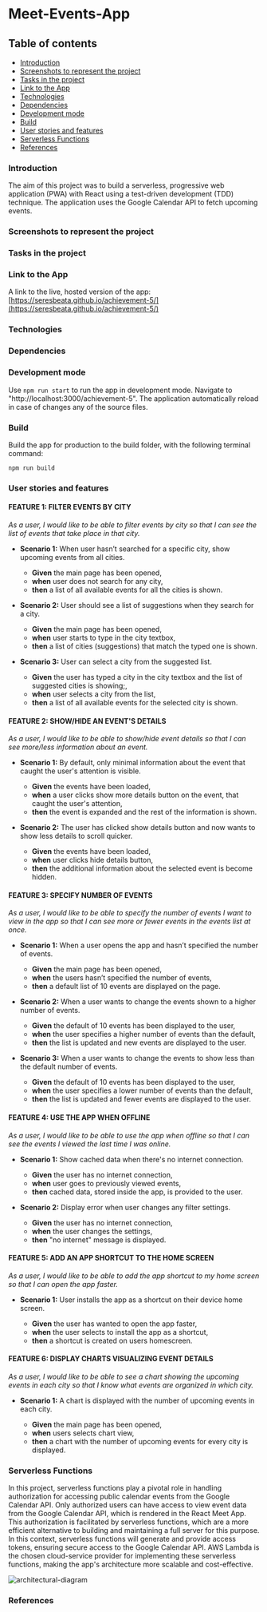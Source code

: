 # Meet-Events-App

## Table of contents

- [Introduction](#introduction)
- [Screenshots to represent the project](#screenshots-to-represent-the-project)
- [Tasks in the project](#tasks-in-the-project)
- [Link to the App](#link-to-the-app)
- [Technologies](#technologies)
- [Dependencies](#dependencies)
- [Development mode](#development-mode)
- [Build](#build)
- [User stories and features](#user-stories-and-features)
- [Serverless Functions](#serverless-functions)
- [References](#references)

### Introduction

The aim of this project was to build a serverless, progressive web application (PWA) with React using a test-driven development (TDD) technique. The application uses the Google Calendar API to fetch upcoming events.

### Screenshots to represent the project

### Tasks in the project

### Link to the App

A link to the live, hosted version of the app: [https://seresbeata.github.io/achievement-5/](https://seresbeata.github.io/achievement-5/)

### Technologies

### Dependencies

### Development mode

Use `npm run start` to run the app in development mode. Navigate to "http://localhost:3000/achievement-5". The application automatically reload in case of changes any of the source files.

### Build

Build the app for production to the build folder, with the following terminal command:

`npm run build`

### User stories and features

#### FEATURE 1: FILTER EVENTS BY CITY

_As a user, I would like to be able to filter events by city so that I can see the list of events that take place in that city._

- **Scenario 1:** When user hasn’t searched for a specific city, show upcoming events from all cities.

  - **Given** the main page has been opened,
  - **when** user does not search for any city,
  - **then** a list of all available events for all the cities is shown.

- **Scenario 2:** User should see a list of suggestions when they search for a city.

  - **Given** the main page has been opened,
  - **when** user starts to type in the city textbox,
  - **then** a list of cities (suggestions) that match the typed one is shown.

- **Scenario 3:** User can select a city from the suggested list.

  - **Given** the user has typed a city in the city textbox and the list of suggested cities is showing;,
  - **when** user selects a city from the list,
  - **then** a list of all available events for the selected city is shown.

#### FEATURE 2: SHOW/HIDE AN EVENT'S DETAILS

_As a user, I would like to be able to show/hide event details so that I can see more/less information about an event._

- **Scenario 1:** By default, only minimal information about the event that caught the user's attention is visible.

  - **Given** the events have been loaded,
  - **when** a user clicks show more details button on the event, that caught the user's attention,
  - **then** the event is expanded and the rest of the information is shown.

- **Scenario 2:** The user has clicked show details button and now wants to show less details to scroll quicker.

  - **Given** the events have been loaded,
  - **when** user clicks hide details button,
  - **then** the additional information about the selected event is become hidden.

#### FEATURE 3: SPECIFY NUMBER OF EVENTS

_As a user, I would like to be able to specify the number of events I want to view in the app so that I can see more or fewer events in the events list at once._

- **Scenario 1:** When a user opens the app and hasn’t specified the number of events.

  - **Given** the main page has been opened,
  - **when** the users hasn’t specified the number of events,
  - **then** a default list of 10 events are displayed on the page.

- **Scenario 2:** When a user wants to change the events shown to a higher number of events.

  - **Given** the default of 10 events has been displayed to the user,
  - **when** the user specifies a higher number of events than the default,
  - **then** the list is updated and new events are displayed to the user.

- **Scenario 3:** When a user wants to change the events to show less than the default number of events.

  - **Given** the default of 10 events has been displayed to the user,
  - **when** the user specifies a lower number of events than the default,
  - **then** the list is updated and fewer events are displayed to the user.

#### FEATURE 4: USE THE APP WHEN OFFLINE

_As a user, I would like to be able to use the app when offline so that I can see the events I viewed the last time I was online._

- **Scenario 1:** Show cached data when there's no internet connection.

  - **Given** the user has no internet connection,
  - **when** user goes to previously viewed events,
  - **then** cached data, stored inside the app, is provided to the user.

- **Scenario 2:** Display error when user changes any filter settings.

  - **Given** the user has no internet connection,
  - **when** the user changes the settings,
  - **then** "no internet" message is displayed.

#### FEATURE 5: ADD AN APP SHORTCUT TO THE HOME SCREEN

_As a user, I would like to be able to add the app shortcut to my home screen so that I can open the app faster._

- **Scenario 1:** User installs the app as a shortcut on their device home screen.

  - **Given** the user has wanted to open the app faster,
  - **when** the user selects to install the app as a shortcut,
  - **then** a shortcut is created on users homescreen.

#### FEATURE 6: DISPLAY CHARTS VISUALIZING EVENT DETAILS

_As a user, I would like to be able to see a chart showing the upcoming events in each city so that I know what events are organized in which city._

- **Scenario 1:** A chart is displayed with the number of upcoming events in each city.

  - **Given** the main page has been opened,
  - **when** users selects chart view,
  - **then** a chart with the number of upcoming events for every city is displayed.

### Serverless Functions

In this project, serverless functions play a pivotal role in handling authorization for accessing public calendar events from the Google Calendar API.
Only authorized users can have access to view event data from the Google Calendar API, which is rendered in the React Meet App. This authorization is facilitated by serverless functions, which are a more efficient alternative to building and maintaining a full server for this purpose. In this context, serverless functions will generate and provide access tokens, ensuring secure access to the Google Calendar API. AWS Lambda is the chosen cloud-service provider for implementing these serverless functions, making the app's architecture more scalable and cost-effective.

![architectural-diagram](./img/AWS.png)

### References

